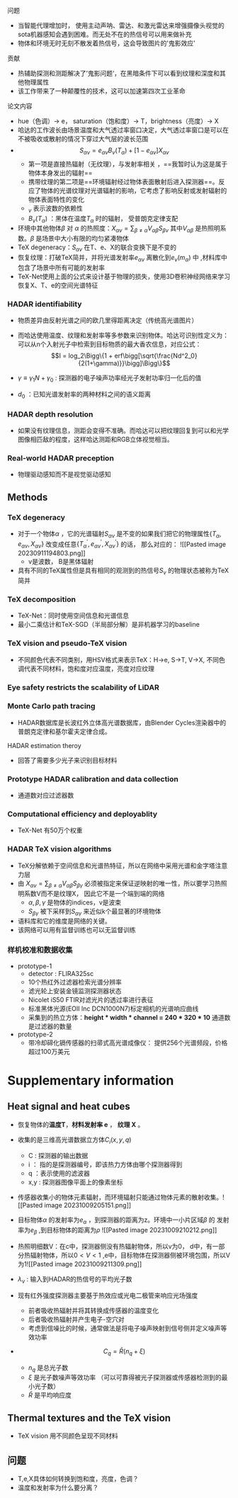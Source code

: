 问题
- 当智能代理增加时， 使用主动声呐、雷达、和激光雷达来增强摄像头视觉的sota机器感知会遇到困难。而无处不在的热信号可以用来做补充
- 物体和环境无时无刻不散发着热信号，这会导致图片的'鬼影效应'

贡献
- 热辅助探测和测距解决了’鬼影问题‘，在黑暗条件下可以看到纹理和深度和其他物理属性
- 该工作带来了一种颠覆性的技术，这可以加速第四次工业革命

论文内容
- hue（色调）-> e， saturation（饱和度）-> T，brightness（亮度）-> X
- 哈达的工作波长由场景温度和大气透过率窗口决定，大气透过率窗口是可以在不被吸收或散射的情况下穿过大气层的波长范围
- $$S_{\alpha v} = e_{\alpha v}B_v(T_\alpha) + [1-e_{\alpha v}]X_{\alpha v}$$
	- 第一项是直接热辐射（无纹理），与发射率相关 ，==我暂时认为这是属于物体本身发出的辐射==
	- 携带纹理的第二项是==环境辐射经过物体表面散射后进入探测器==。反应了物体的光谱纹理对光谱辐射的影响，它考虑了影响反射或发射辐射的物体表面特性的变化
	- $_v$ 表示波数的依赖性
	- $B_v(T_\alpha)$ ：黑体在温度$T_\alpha$ 时的辐射， 受普朗克定律支配
 - 环境中其他物体$\beta$ 对 $\alpha$ 的热照度：$X_{\alpha v} = \sum_{\beta \neq \alpha}V_{\alpha \beta}S_{\beta v}$ 其中$V_{\alpha \beta}$ 是热照明系数。$\beta$ 是场景中大小有限的均匀紧凑物体
 - TeX degeneracy：$S_{\alpha v}$ 在T、e、X的联合变换下是不变的
 - 恢复纹理：打破TeX简并，并将光谱发射率$e_{\alpha v}$ 离散化到$e_v(m_\alpha)$ 中 ,材料库中包含了场景中所有可能的发射率
 - TeX-Net使用上面的公式来设计基于物理的损失，使用3D卷积神经网络来学习恢复X、T、e的空间光谱特征
### HADAR identifiability
- 物质差异由反射光谱之间的欧几里得距离决定（传统高光谱图片）
- 而哈达使用温度、纹理和发射率等多参数来识别物体。哈达可识别性定义为：可以从n个入射光子中检索到目标物质的最大香农信息，对应公式：$$I = log_2\Bigg\{1 + erf\bigg[\sqrt{\frac{Nd^2_0}{2(1+\gamma)}}\bigg]\Bigg\}$$ 
 
- $\gamma \equiv \gamma_1N + \gamma_0$ : 探测器的电子噪声功率经光子发射功率归一化后的值
- $d_0$ ：已知光谱发射率的两种材料之间的语义距离



### HADAR depth resolution
- 如果没有纹理信息，测距会变得不准确。而哈达可以把纹理回复到可以和光学图像相匹敌的程度，这样哈达测距和RGB立体视觉相当。


### Real-world HADAR preception
- 物理驱动感知而不是视觉驱动感知


## Methods
### TeX degeneracy
- 对于一个物体$\alpha$ ，它的光谱辐射$S_{\alpha v}$ 是不变的如果我们把它的物理属性$\{T_\alpha, e_{\alpha v}, X_{\alpha v}\}$ 改变成任意$\{T^{'}_{\alpha}, e^{'}_{\alpha v}, X^{'}_{\alpha v}\}$ 的话， 那么对应的：     ![[Pasted image 20230911194803.png]]   
	- v是波数， B是黑体辐射
- 具有不同的TeX属性但是具有相同的观测到的热信号$S_v$ 的物理状态被称为TeX简并

### TeX decomposition
- TeX-Net：同时使用空间信息和光谱信息
- 最小二乘估计和TeX-SGD（半局部分解）是非机器学习的baseline
### TeX vision and pseudo-TeX vision 
- 不同颜色代表不同类别，用HSV格式来表示TeX：H->e, S->T, V->X, 不同色调代表不同材料，饱和度对应温度，亮度对应纹理

### Eye safety restricts the scalability of LiDAR

### Monte Carlo path tracing
- HADAR数据库是长波红外立体高光谱数据库，由Blender Cycles渲染器中的普朗克定律和基尔霍夫定律合成。

HADAR estimation theroy
- 回答了需要多少光子来识别目标材料

### Prototype HADAR calibration and data collection 
- 通道数对应过滤器数

### Computational efficiency and deployablity
- TeX-Net 有50万个权重

### HADAR TeX vision algorithms
- TeX分解依赖于空间信息和光谱热特征，所以在网络中采用光谱和金字塔注意力层
- 由 $X_{\alpha v} = \sum_{\beta \neq \alpha}V_{\alpha \beta}S_{\beta \gamma}$ 必须被指定来保证逆映射的唯一性，所以要学习热照明系数V而不是纹理X， 因此它不是一个端到端的网络
	- $\alpha, \beta, \gamma$ 是物体的indices，v是波束
	- $S_{\beta \gamma}$ 被下采样到$S_{\alpha \gamma}$ 来近似k个最显著的环境物体
- 语料库和它的维度是网络的关键。
- 该网络可以用有监督训练也可以无监督训练



### 样机校准和数据收集
- prototype-1
	- detector : FLIRA325sc
	- 10个热红外过滤器检索光谱分辨率
	- 滤光轮上安装金镜监测探测器状态
	- Nicolet iS50 FTIR对滤光片的透过率进行表征
	- 标准黑体光源(EOII lnc DCN1000N7)标定相机的光谱响应曲线
	- 采集到的热立方体：**height \* width \* channel = 240 \* 320 \* 10** 通道数是过滤器的数量
- prototype-2
	- 带冷却碲化镉传感器的扫帚式高光谱成像仪： 提供256个光谱频段，价格超过100万美元


# Supplementary information
## Heat signal and heat cubes
- 恢复物体的**温度T**，**材料发射率 e** ， **纹理 X** 。
- 收集的是三维高光谱数据立方体$C_i(x, y, q)$ 
	- C : 探测器的输出数据
	- i ： 指的是探测器编号，即该热力方体由哪个探测器得到
	- q ：表示使用的滤波器
	- x,y : 探测器图像平面上的像素坐标
- 传感器收集小的物体元素辐射，而环境辐射只能通过物体元素的散射收集。![[Pasted image 20231009205151.png]]
- 目标物体$\alpha$ 的发射率为$e_\alpha$ ，到探测器的距离为z。环境中一小片区域$\beta$ 的 发射率为$e_\beta$ ,到目标物体的距离为$\rho$ ![[Pasted image 20231009210212.png]]
- 热照明细数V：在c中，探测器侧没有热辐射物体，所以v为0， d中，有一部分热辐射物体，所以$0 < V < 1$ ,e中，目标物体在探测器侧被环境包围，所以V为1![[Pasted image 20231009211309.png]]
- $\lambda_v$ : 输入到HADAR的热信号的平均光子数 

- 现有红外强度探测器主要基于热效应或光电二极管来响应光场强度
	- 前者吸收热辐射并将其转换成传感器的温度变化
	- 后者吸收热辐射并产生电子-空穴对
	- 考虑到信噪比的时候，通常做法是将电子噪声映射到信号侧并定义噪声等效功率
- $$C_q = \bar{R}(n_q + \xi)$$
	- $n_q$ 是总光子数
	- $\xi$ 是光子数噪声等效功率 （可以可靠得被光子探测器或传感器检测到的最小光子数）
	- $\bar{R}$ 是平均响应度

## Thermal textures and the TeX vision

- TeX vision 用不同颜色呈现不同材料
## 问题
- T,e,X具体如何转换到饱和度，亮度，色调？
- 温度和发射率为什么要分离？